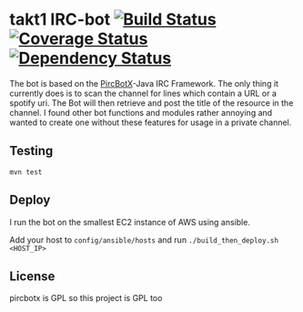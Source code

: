 # takt1 IRC-bot [![Build Status](https://travis-ci.org/axelhodler/takt1.svg)](https://travis-ci.org/axelhodler/takt1) [![Coverage Status](https://img.shields.io/coveralls/axelhodler/takt1.svg)](https://coveralls.io/github/axelhodler/takt1) [![Dependency Status](https://www.versioneye.com/user/projects/565378f9ff016c003300086c/badge.svg)](https://www.versioneye.com/user/projects/565378f9ff016c003300086c)

The bot is based on the [PircBotX](https://code.google.com/p/pircbotx/)-Java IRC Framework. The only thing it currently does is to scan the channel for lines which contain a URL or a spotify uri. The Bot will then retrieve and post the title of the resource in the channel.
I found other bot functions and modules rather annoying and wanted to create one without these features for usage in a private channel.

## Testing

    mvn test

## Deploy
I run the bot on the smallest EC2 instance of AWS using ansible.

Add your host to `config/ansible/hosts` and run `./build_then_deploy.sh <HOST_IP>`

## License

pircbotx is GPL so this project is GPL too
